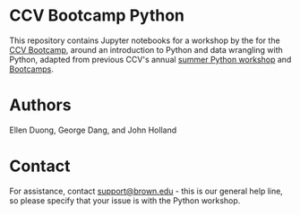 # CCV Bootcamp Python

This repository contains Jupyter notebooks for a workshop by the for the [CCV Bootcamp](https://docs.ccv.brown.edu/bootcamp-2023/schuedule/wednesday-5-may-1), around an introduction to Python and data wrangling with Python, adapted from previous CCV's annual [summer Python workshop](https://github.com/brown-ccv/workshop-python-2020) and [Bootcamps](https://github.com/brown-ccv/ccv-bootcamp-python).

# Authors

Ellen Duong, George Dang, and John Holland

# Contact

For assistance, contact support@brown.edu - this is our general help line, so please specify that your issue is with the Python workshop.
